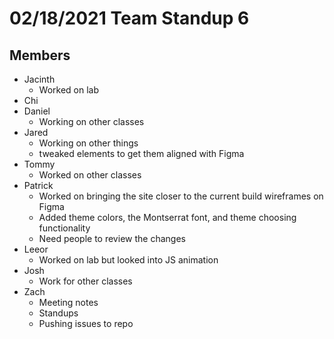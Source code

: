# 02/18/2021 Team Standup 6

## Members
* Jacinth
    * Worked on lab
* Chi
* Daniel
    * Working on other classes
* Jared
    * Working on other things
    * tweaked elements to get them aligned with Figma
* Tommy
    * Worked on other classes
* Patrick
    * Worked on bringing the site closer to the current build wireframes on Figma
    * Added theme colors, the Montserrat font, and theme choosing functionality
    * Need people to review the changes
* Leeor
    * Worked on lab but looked into JS animation
* Josh
    * Work for other classes
* Zach
    * Meeting notes
    * Standups
    * Pushing issues to repo
